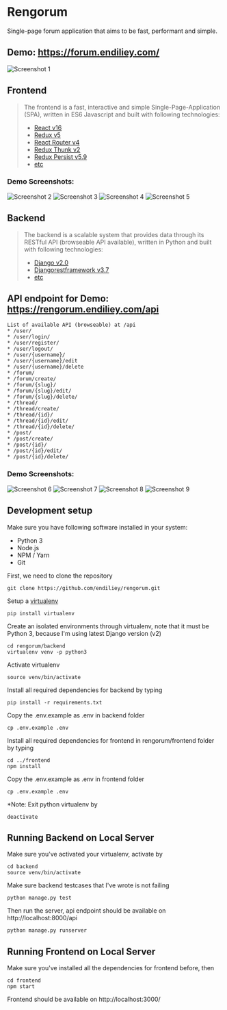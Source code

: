 # Rengorum
Single-page forum application that aims to be fast, performant and simple.

## Demo: https://forum.endiliey.com/
![Screenshot 1](preview/frontend_1.PNG)

## Frontend
> The frontend is a fast, interactive and simple Single-Page-Application (SPA), written in ES6 Javascript and built with following technologies:
> * [React v16](https://facebook.github.io/react/)
> * [Redux v5](http://redux.js.org/)
> * [React Router v4](https://github.com/ReactTraining/react-router)
> * [Redux Thunk v2](https://github.com/gaearon/redux-thunk)
> * [Redux Persist v5.9](https://github.com/rt2zz/redux-persist)
> * [etc](https://github.com/endiliey/rengorum/blob/master/frontend/package.json)

### Demo Screenshots:
![Screenshot 2](preview/frontend_2.PNG)
![Screenshot 3](preview/frontend_3.PNG)
![Screenshot 4](preview/frontend_4.PNG)
![Screenshot 5](preview/frontend_5.PNG)

## Backend
> The backend is a scalable system that provides data through its RESTful API (browseable API available), written in Python and built with following technologies:
> * [Django v2.0](https://www.djangoproject.com/)
> * [Djangorestframework v3.7](http://www.django-rest-framework.org/)
> * [etc](https://github.com/endiliey/rengorum/blob/master/requirements.txt)

## API endpoint for Demo: https://rengorum.endiliey.com/api
```
List of available API (browseable) at /api
* /user/
* /user/login/
* /user/register/
* /user/logout/
* /user/{username}/
* /user/{username}/edit
* /user/{username}/delete
* /forum/
* /forum/create/
* /forum/{slug}/
* /forum/{slug}/edit/
* /forum/{slug}/delete/
* /thread/
* /thread/create/
* /thread/{id}/
* /thread/{id}/edit/
* /thread/{id}/delete/
* /post/
* /post/create/
* /post/{id}/
* /post/{id}/edit/
* /post/{id}/delete/
```

### Demo Screenshots:
![Screenshot 6](preview/backend_1.PNG)
![Screenshot 7](preview/backend_2.PNG)
![Screenshot 8](preview/backend_3.PNG)
![Screenshot 9](preview/backend_4.PNG)

## Development setup

Make sure you have following software installed in your system:
* Python 3
* Node.js
* NPM / Yarn
* Git

First, we need to clone the repository
```
git clone https://github.com/endiliey/rengorum.git
```

Setup a [virtualenv](https://virtualenv.pypa.io/en/stable/)
```
pip install virtualenv
```

Create an isolated environments through virtualenv, note that it must be Python 3, because I'm using latest Django version (v2)
```
cd rengorum/backend
virtualenv venv -p python3
```

Activate virtualenv
```
source venv/bin/activate
```

Install all required dependencies for backend by typing
```
pip install -r requirements.txt
```

Copy the .env.example as .env in backend folder
```
cp .env.example .env
```

Install all required dependencies for frontend in rengorum/frontend folder by typing
```
cd ../frontend
npm install
```

Copy the .env.example as .env in frontend folder
```
cp .env.example .env
```

*Note: Exit python virtualenv by
```
deactivate
```

## Running Backend on Local Server
Make sure you've activated your virtualenv, activate by
```
cd backend
source venv/bin/activate
```

Make sure backend testcases that I've wrote is not failing
```
python manage.py test
```

Then run the server, api endpoint should be available on http://localhost:8000/api

```
python manage.py runserver
```

## Running Frontend on Local Server
Make sure you've installed all the dependencies for frontend before, then
```
cd frontend
npm start
```

Frontend should be available on http://localhost:3000/
